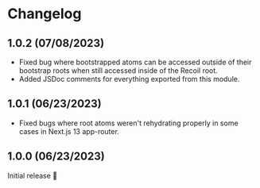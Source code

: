 # Changelog

## 1.0.2 (07/08/2023)

- Fixed bug where bootstrapped atoms can be accessed outside of their bootstrap roots when still accessed inside of the Recoil root.
- Added JSDoc comments for everything exported from this module.

## 1.0.1 (06/23/2023)

- Fixed bugs where root atoms weren't rehydrating properly in some cases in Next.js 13 app-router.

## 1.0.0 (06/23/2023)

Initial release 🎉
